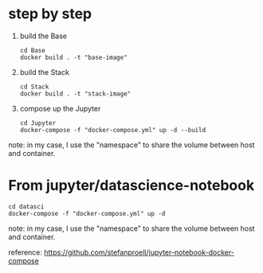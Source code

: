# step by step

1. build the Base
    ```shell
    cd Base
    docker build . -t "base-image"
    ```

2. build the Stack
    ```shell
    cd Stack
    docker build . -t "stack-image"
    ```

3. compose up the Jupyter
    ```shell
    cd Jupyter
    docker-compose -f "docker-compose.yml" up -d --build
    ```

note: in my case, I use the "namespace" to share the volume between host and container. 

# From jupyter/datascience-notebook

```shell
cd datasci
docker-compose -f "docker-compose.yml" up -d
```

note: in my case, I use the "namespace" to share the volume between host and container. 

reference: https://github.com/stefanproell/jupyter-notebook-docker-compose
